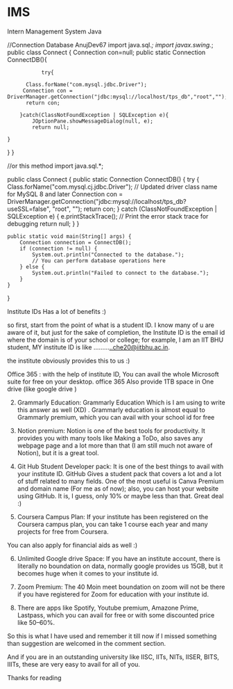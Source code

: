 # IMS
Intern Management System Java 

//Connection Database AnujDev67
import java.sql.*;
import javax.swing.*;
public class Connect {
Connection con=null;
public static Connection ConnectDB(){
    
               try{
           
          Class.forName("com.mysql.jdbc.Driver");
         Connection con = DriverManager.getConnection("jdbc:mysql://localhost/tps_db","root","");
          return con;
            
        }catch(ClassNotFoundException | SQLException e){
            JOptionPane.showMessageDialog(null, e);
            return null;
    
    }      
}
}


//or this method 
import java.sql.*;

public class Connect {
    public static Connection ConnectDB() {
        try {
            Class.forName("com.mysql.cj.jdbc.Driver"); // Updated driver class name for MySQL 8 and later
            Connection con = DriverManager.getConnection("jdbc:mysql://localhost/tps_db?useSSL=false", "root", "");
            return con;
        } catch (ClassNotFoundException | SQLException e) {
            e.printStackTrace(); // Print the error stack trace for debugging
            return null;
        }
    }
    
    public static void main(String[] args) {
        Connection connection = ConnectDB();
        if (connection != null) {
            System.out.println("Connected to the database.");
            // You can perform database operations here
        } else {
            System.out.println("Failed to connect to the database.");
        }
    }
}


Institute IDs Has a lot of benefits :)

so first, start from the point of what is a student ID. I know many of u are aware of it, but just for the sake of completion, the Institute ID is the email id where the domain is of your school or college; for example, I am an IIT BHU student, MY institute ID is like ………..che20@iitbhu.ac.in.

the institute obviously provides this to us :)

Office 365 : with the help of institute ID, You can avail the whole Microsoft suite for free on your desktop. office 365 Also provide 1TB space in One drive (like google drive )

2. Grammarly Education: Grammarly Education Which is I am using to write this answer as well (XD) . Grammarly education is almost equal to Grammarly premium, which you can avail with your school id for free


3. Notion premium: Notion is one of the best tools for productivity. It provides you with many tools like Making a ToDo, also saves any webpage page and a lot more than that (I am still much not aware of Notion), but it is a great tool.


4. Git Hub Student Developer pack: It is one of the best things to avail with your institute ID. GitHub Gives a student pack that covers a lot and a lot of stuff related to many fields. One of the most useful is Canva Premium and domain name (For me as of now); also, you can host your website using GitHub. It is, I guess, only 10% or maybe less than that. Great deal :)


5. Coursera Campus Plan: If your institute has been registered on the Coursera campus plan, you can take 1 course each year and many projects for free from Coursera.

You can also apply for financial aids as well :)


6. Unlimited Google drive Space: If you have an institute account, there is literally no boundation on data, normally google provides us 15GB, but it becomes huge when it comes to your institute id.


7. Zoom Premium: The 40 Moin meet boundation on zoom will not be there if you have registered for Zoom for education with your institute id.


8. There are apps like Spotify, Youtube premium, Amazone Prime, Lastpass, which you can avail for free or with some discounted price like 50–60%.

So this is what I have used and remember it till now if I missed something than suggestion are welcomed in the comment section.

And if you are in an outstanding university like IISC, IITs, NITs, IISER, BITS, IIITs, these are very easy to avail for all of you.

Thanks for reading
